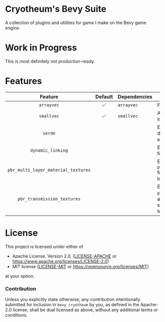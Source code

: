 # Cryotheum's Bevy Suite
A collection of plugins and utilities for game I make on the Bevy game engine.

# Work in Progress
This is most definitely not production-ready.

# Features
|               Feature               | Default | Dependencies | Notes                                                                                                                          |
|:-----------------------------------:|:-------:|--------------|--------------------------------------------------------------------------------------------------------------------------------|
|             `arrayvec`              |    ✅    | `arrayvec`   | For disabling the plugins module.                                                                                              |
|             `smallvec`              |    ✅    | `smallvec`   | Adds a plugin for steamworks integration.                                                                                      |
|               `serde`               |         |              | Enables the `serde` feature on dependencies, and enables the `material_toml` module.                                           |
|          `dynamic_linking`          |         |              | Enables bevy's `dynamic_linking` feature                                                                                       |
| `pbr_multi_layer_material_textures` |         |              | Enables bevy's `pbr_multi_layer_material_textures` feature and allows `MaterialToml` to load clearcoat textures.               |
|     `pbr_transmission_textures`     |         |              | Enables bevy's `pbr_transmission_textures` feature and allows `MaterialToml` to load specular transmission textures. textures. |

# License

This project is licensed under either of

 * Apache License, Version 2.0, ([LICENSE-APACHE](LICENSE-APACHE) or
   https://www.apache.org/licenses/LICENSE-2.0)
 * MIT license ([LICENSE-MIT](LICENSE-MIT) or
   https://opensource.org/licenses/MIT)

at your option.

### Contribution

Unless you explicitly state otherwise, any contribution intentionally submitted
for inclusion in `bevy_cryotheum` by you, as defined in the Apache-2.0 license, shall be
dual licensed as above, without any additional terms or conditions.
